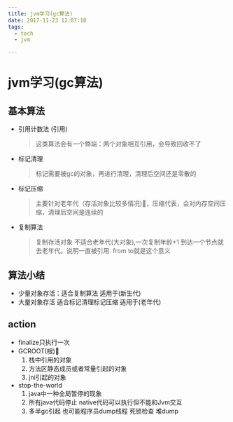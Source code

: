 ```yaml
---
title: jvm学习(gc算法)
date: 2017-11-23 12:07:18
tags:
  - tech
  - jvm

---
```


# jvm学习(gc算法)

## 基本算法

- 引用计数法 (引用)
  > 这类算法会有一个弊端：两个对象相互引用，会导致回收不了
- 标记清理
  > 标记需要被gc的对象，再进行清理，清理后空间还是零散的
- 标记压缩
  > 主要针对老年代（存活对象比较多情况)，压缩代表，会对内存空间压缩，清理后空间是连续的
- 复制算法
  > 复制存活对象 不适合老年代(大对象),一次复制年龄+1 到达一个节点就去老年代。说明一直被引用. from to就是这个意义
## 算法小结
- 少量对象存活：适合复制算法 适用于(新生代)
- 大量对象存活 适合标记清理标记压缩 适用于(老年代)

## action
- finalize只执行一次
- GCROOT(根)
   1. 栈中引用的对象
   2. 方法区静态成员或者常量引起的对象
   3. jni引起的对象
- stop-the-world   
   1. java中一种全局暂停的现象 
   2. 所有java代码停止 native代码可以执行但不能和Jvm交互
   3. 多半gc引起 也可能程序员dump线程 死锁检查 堆dump